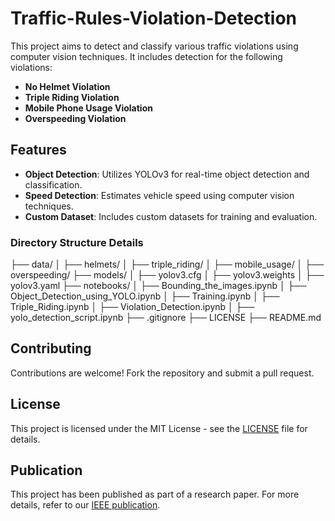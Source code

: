 # Traffic-Rules-Violation-Detection

This project aims to detect and classify various traffic violations using computer vision techniques. It includes detection for the following violations:

- **No Helmet Violation**
- **Triple Riding Violation**
- **Mobile Phone Usage Violation**
- **Overspeeding Violation**

## Features

- **Object Detection**: Utilizes YOLOv3 for real-time object detection and classification.
- **Speed Detection**: Estimates vehicle speed using computer vision techniques.
- **Custom Dataset**: Includes custom datasets for training and evaluation.


### Directory Structure Details

├── data/
│   ├── helmets/
│   ├── triple_riding/
│   ├── mobile_usage/
│   ├── overspeeding/
├── models/
│   ├── yolov3.cfg
│   ├── yolov3.weights
│   ├── yolov3.yaml
├── notebooks/
│   ├── Bounding_the_images.ipynb
│   ├── Object_Detection_using_YOLO.ipynb
│   ├── Training.ipynb
│   ├── Triple_Riding.ipynb
│   ├── Violation_Detection.ipynb
│   ├── yolo_detection_script.ipynb
├── .gitignore
├── LICENSE
├── README.md
  
## Contributing

Contributions are welcome! Fork the repository and submit a pull request.

## License

This project is licensed under the MIT License - see the [LICENSE](LICENSE) file for details.

## Publication

This project has been published as part of a research paper. For more details, refer to our [IEEE publication](https://ieeexplore.ieee.org/document/10112954#citations).
